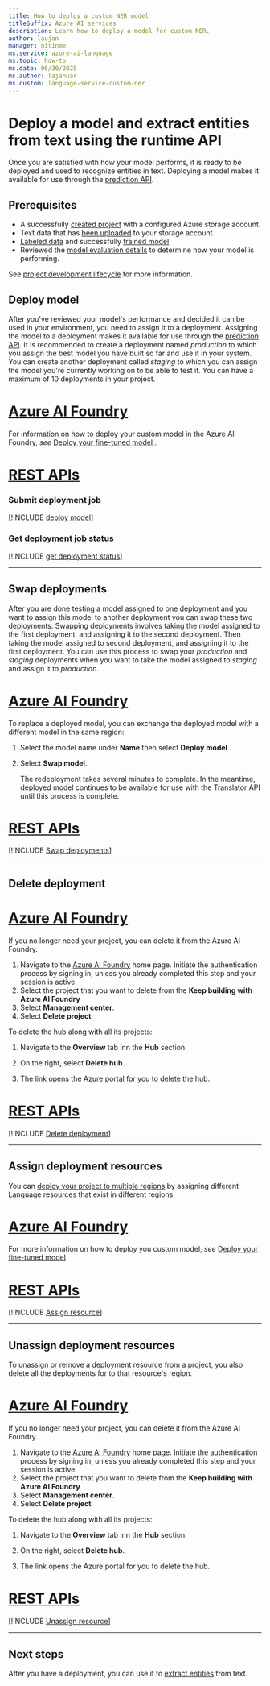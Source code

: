 ```yaml
---
title: How to deploy a custom NER model
titleSuffix: Azure AI services
description: Learn how to deploy a model for custom NER.
author: laujan
manager: nitinme
ms.service: azure-ai-language
ms.topic: how-to
ms.date: 06/30/2025
ms.author: lajanuar
ms.custom: language-service-custom-ner
---
```


# Deploy a model and extract entities from text using the runtime API

Once you are satisfied with how your model performs, it is ready to be deployed and used to recognize entities in text. Deploying a model makes it available for use through the [prediction API](https://aka.ms/ct-runtime-swagger).

## Prerequisites

* A successfully [created project](create-project.md) with a configured Azure storage account.
* Text data that has [been uploaded](design-schema.md#data-preparation) to your storage account.
* [Labeled data](tag-data.md) and successfully [trained model](train-model.md)
* Reviewed the [model evaluation details](view-model-evaluation.md) to determine how your model is performing.

See [project development lifecycle](../overview.md#project-development-lifecycle) for more information.

## Deploy model

After you've reviewed your model's performance and decided it can be used in your environment, you need to assign it to a deployment. Assigning the model to a deployment makes it available for use through the [prediction API](https://aka.ms/ct-runtime-swagger). It is recommended to create a deployment named *production* to which you assign the best model you have built so far and use it in your system. You can create another deployment called *staging* to which you can assign the model you're currently working on to be able to test it. You can have a maximum of 10 deployments in your project. 

# [Azure AI Foundry](#tab/azure-ai-foundry)

For information on how to deploy your custom model in the Azure AI Foundry, *see* [Deploy your fine-tuned model ](/azure/ai-foundry/openai/how-to/fine-tuning-deploy?tabs=portal#deploy-your-fine-tuned-model).
   
# [REST APIs](#tab/rest-api)

### Submit deployment job

[!INCLUDE [deploy model](../includes/rest-api/deploy-model.md)]

### Get deployment job status

[!INCLUDE [get deployment status](../includes/rest-api/get-deployment-status.md)]

---

## Swap deployments

After you are done testing a model assigned to one deployment and you want to assign this model to another deployment you can swap these two deployments. Swapping deployments involves taking the model assigned to the first deployment, and assigning it to the second deployment. Then taking the model assigned to second deployment, and assigning it to the first deployment. You can use this process to swap your *production* and *staging* deployments when you want to take the model assigned to *staging* and assign it to *production*. 

# [Azure AI Foundry](#tab/azure-ai-foundry)

To replace a deployed model, you can exchange the deployed model with a different model in the same region:

1. Select the model name under **Name** then select **Deploy model**.

1. Select **Swap model**.

   The redeployment takes several minutes to complete. In the meantime, deployed model continues to be available for use with the Translator API until this process is complete.

# [REST APIs](#tab/rest-api)

[!INCLUDE [Swap deployments](../includes/rest-api/swap-deployment.md)]

---


## Delete deployment

# [Azure AI Foundry](#tab/azure-ai-foundry)
If you no longer need your project, you can delete it from the Azure AI Foundry.

1. Navigate to the [Azure AI Foundry](https://ai.azure.com/) home page. Initiate the authentication process by signing in, unless you already completed this step and your session is active.
1. Select the project that you want to delete from the **Keep building with Azure AI Foundry**
1. Select **Management center**.
1. Select **Delete project**.

To delete the hub along with all its projects:

1. Navigate to the **Overview** tab inn the **Hub** section.

1. On the right, select **Delete hub**.
1. The link opens the Azure portal for you to delete the hub.

# [REST APIs](#tab/rest-api)

[!INCLUDE [Delete deployment](../includes/rest-api/delete-deployment.md)]

---

## Assign deployment resources

You can [deploy your project to multiple regions](../../concepts/custom-features/multi-region-deployment.md) by assigning different Language resources that exist in different regions.

# [Azure AI Foundry](#tab/azure-ai-foundry)

For more information on how to deploy you custom model, *see* [Deploy your fine-tuned model](/azure/ai-foundry/openai/how-to/fine-tuning-deploy?tabs=python#deploy-your-fine-tuned-model)

# [REST APIs](#tab/rest-api)

[!INCLUDE [Assign resource](../../custom-text-classification/includes/rest-api/assign-resources.md)]

---

## Unassign deployment resources

To unassign or remove a deployment resource from a project, you also delete all the deployments for to that resource's region.

# [Azure AI Foundry](#tab/azure-ai-foundry)

If you no longer need your project, you can delete it from the Azure AI Foundry.

1. Navigate to the [Azure AI Foundry](https://ai.azure.com/) home page. Initiate the authentication process by signing in, unless you already completed this step and your session is active.
1. Select the project that you want to delete from the **Keep building with Azure AI Foundry**
1. Select **Management center**.
1. Select **Delete project**.

To delete the hub along with all its projects:

1. Navigate to the **Overview** tab inn the **Hub** section.

1. On the right, select **Delete hub**.
1. The link opens the Azure portal for you to delete the hub.

   
# [REST APIs](#tab/rest-api)

[!INCLUDE [Unassign resource](../../custom-text-classification/includes/rest-api/unassign-resources.md)]

---

## Next steps

After you have a deployment, you can use it to [extract entities](call-api.md) from text.
